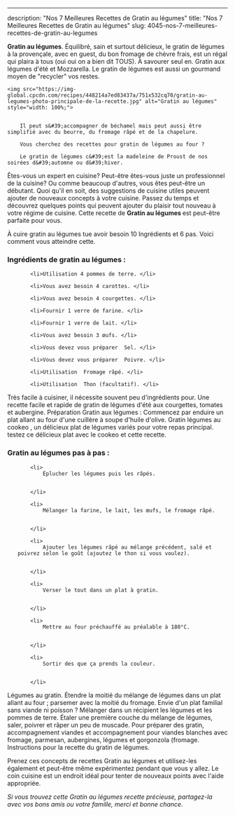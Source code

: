---
description: "Nos 7 Meilleures Recettes de Gratin au légumes"
title: "Nos 7 Meilleures Recettes de Gratin au légumes"
slug: 4045-nos-7-meilleures-recettes-de-gratin-au-legumes

<p>
	<strong>Gratin au légumes</strong>. 
	Équilibré, sain et surtout délicieux, le gratin de légumes à la provençale, avec en guest, du bon fromage de chèvre frais, est un régal qui plaira à tous (oui oui on a bien dit TOUS). À savourer seul en. Gratin aux légumes d&#39;été et Mozzarella. Le gratin de légumes est aussi un gourmand moyen de &#34;recycler&#34; vos restes.
</p>
<p>
	
	<img src="https://img-global.cpcdn.com/recipes/448214a7ed83437a/751x532cq70/gratin-au-legumes-photo-principale-de-la-recette.jpg" alt="Gratin au légumes" style="width: 100%;">
	
	
		Il peut s&#39;accompagner de béchamel mais peut aussi être simplifié avec du beurre, du fromage râpé et de la chapelure.
	
		Vous cherchez des recettes pour gratin de légumes au four ?
	
		Le gratin de légumes c&#39;est la madeleine de Proust de nos soirées d&#39;automne ou d&#39;hiver.
	
</p>

Êtes-vous un expert en cuisine? Peut-être êtes-vous juste un professionnel de la cuisine? Ou comme beaucoup d'autres, vous êtes peut-être un débutant. Quoi qu'il en soit, des suggestions de cuisine utiles peuvent ajouter de nouveaux concepts à votre cuisine. Passez du temps et découvrez quelques points qui peuvent ajouter du plaisir tout nouveau à votre régime de cuisine. Cette recette de <strong> Gratin au légumes </strong> est peut-être parfaite pour vous.

<!--inarticleads1-->

À cuire gratin au légumes tue avoir besoin 10 Ingrédients et 6 pas. Voici comment vous atteindre cette.

<h3>Ingrédients de gratin au légumes :</h3>

<ol>
	
		<li>Utilisation 4 pommes de terre. </li>
	
		<li>Vous avez besoin 4 carottes. </li>
	
		<li>Vous avez besoin 4 courgettes. </li>
	
		<li>Fournir 1 verre de farine. </li>
	
		<li>Fournir 1 verre de lait. </li>
	
		<li>Vous avez besoin 3 œufs. </li>
	
		<li>Vous devez vous préparer  Sel. </li>
	
		<li>Vous devez vous préparer  Poivre. </li>
	
		<li>Utilisation  Fromage râpé. </li>
	
		<li>Utilisation  Thon (facultatif). </li>
	
</ol>

Très facile à cuisiner, il nécessite souvent peu d&#39;ingrédients pour. Une recette facile et rapide de gratin de légumes d&#39;été aux courgettes, tomates et aubergine. Préparation Gratin aux légumes : Commencez par enduire un plat allant au four d&#39;une cuillère à soupe d&#39;huile d&#39;olive. Gratin légumes au cookeo , un délicieux plat de légumes variés pour votre repas principal. testez ce délicieux plat avec le cookeo et cette recette. 

<!--inarticleads2-->

<h3>Gratin au légumes pas à pas :</h3>

<ol>
	
		<li>
			Éplucher les légumes puis les râpés.
			
			
		</li>
	
		<li>
			Mélanger la farine, le lait, les œufs, le fromage râpé.
			
			
		</li>
	
		<li>
			Ajouter les légumes râpé au mélange précédent, salé et poivrez selon le goût (ajoutez le thon si vous voulez).
			
			
		</li>
	
		<li>
			Verser le tout dans un plat à gratin.
			
			
		</li>
	
		<li>
			Mettre au four préchauffé au préalable à 180°C.
			
			
		</li>
	
		<li>
			Sortir des que ça prends la couleur.
			
			
		</li>
	
</ol>

Légumes au gratin. Étendre la moitié du mélange de légumes dans un plat allant au four ; parsemer avec la moitié du fromage. Envie d&#39;un plat familial sans viande ni poisson ? Mélanger dans un récipient les légumes et les pommes de terre. Étaler une première couche du mélange de légumes, saler, poivrer et râper un peu de muscade. Pour préparer des gratin, accompagnement viandes et accompagnement pour viandes blanches avec fromage, parmesan, aubergines, légumes et gorgonzola (fromage. Instructions pour la recette du gratin de légumes. 

<!--inarticleads1-->

<p>
Prenez ces concepts de recettes Gratin au légumes et utilisez-les également et peut-être même expérimentez pendant que vous y allez. Le coin cuisine est un endroit idéal pour tenter de nouveaux points avec l'aide appropriée.
</p>

<p>
<i>Si vous trouvez cette Gratin au légumes recette précieuse, partagez-la avec vos bons amis ou votre famille, merci et bonne chance.</i>
</p>
